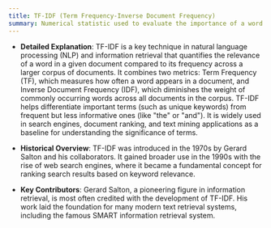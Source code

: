 ```yaml
---
title: TF-IDF (Term Frequency-Inverse Document Frequency)
summary: Numerical statistic used to evaluate the importance of a word within a document relative to a collection of documents.
---
```

- **Detailed Explanation**: TF-IDF is a key technique in natural language processing (NLP) and information retrieval that quantifies the relevance of a word in a given document compared to its frequency across a larger corpus of documents. It combines two metrics: Term Frequency (TF), which measures how often a word appears in a document, and Inverse Document Frequency (IDF), which diminishes the weight of commonly occurring words across all documents in the corpus. TF-IDF helps differentiate important terms (such as unique keywords) from frequent but less informative ones (like "the" or "and"). It is widely used in search engines, document ranking, and text mining applications as a baseline for understanding the significance of terms.
    
- **Historical Overview**: TF-IDF was introduced in the 1970s by Gerard Salton and his collaborators. It gained broader use in the 1990s with the rise of web search engines, where it became a fundamental concept for ranking search results based on keyword relevance.
    
- **Key Contributors**: Gerard Salton, a pioneering figure in information retrieval, is most often credited with the development of TF-IDF. His work laid the foundation for many modern text retrieval systems, including the famous SMART information retrieval system.